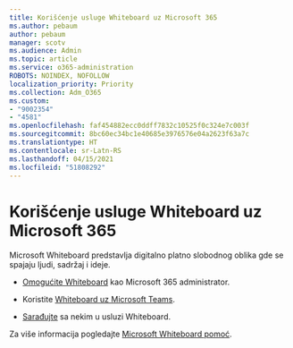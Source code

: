 ```yaml
---
title: Korišćenje usluge Whiteboard uz Microsoft 365
ms.author: pebaum
author: pebaum
manager: scotv
ms.audience: Admin
ms.topic: article
ms.service: o365-administration
ROBOTS: NOINDEX, NOFOLLOW
localization_priority: Priority
ms.collection: Adm_O365
ms.custom:
- "9002354"
- "4581"
ms.openlocfilehash: faf454882ecc0ddff7832c10525f0c324e7c003f
ms.sourcegitcommit: 8bc60ec34bc1e40685e3976576e04a2623f63a7c
ms.translationtype: HT
ms.contentlocale: sr-Latn-RS
ms.lasthandoff: 04/15/2021
ms.locfileid: "51808292"
---
```

# <a name="use-whiteboard-with-microsoft-365"></a>Korišćenje usluge Whiteboard uz Microsoft 365

Microsoft Whiteboard predstavlja digitalno platno slobodnog oblika gde se spajaju ljudi, sadržaj i ideje. 

- [Omogućite Whiteboard](https://support.office.com/article/d236aef8-fcdf-4b5e-b5d7-7f157461e920#bkmk_07) kao Microsoft 365 administrator. 

- Koristite [Whiteboard uz Microsoft Teams](https://support.microsoft.com/office/7a6e7218-e9dc-4ccc-89aa-b1a0bb9c31ee). 

- [Sarađujte](https://support.office.com/article/d236aef8-fcdf-4b5e-b5d7-7f157461e920#bkmk_27) sa nekim u usluzi Whiteboard. 

Za više informacija pogledajte [Microsoft Whiteboard pomoć](https://support.office.com/article/d236aef8-fcdf-4b5e-b5d7-7f157461e920). 
